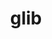 ---
title: "glib"
layout: cache
categories: [package, develop-2024-06-16]
meta: {"versions": ["2.78.3"], "compilers": ["gcc@=11.1.0", "gcc@=11.4.0", "gcc@=7.5.0", "gcc@=9.4.0", "oneapi@=2024.0.0"], "oss": ["ubuntu18.04", "ubuntu20.04", "ubuntu22.04"], "platforms": ["linux"], "targets": ["neoverse_v1", "neoverse_v2", "ppc64le", "x86_64_v3"], "stacks": ["data-vis-sdk", "e4s", "e4s-neoverse-v2", "e4s-neoverse_v1", "e4s-oneapi", "e4s-power", "radiuss", "root", "tutorial"], "num_specs": 8, "num_specs_by_stack": {"root": 8, "e4s-power": 1, "radiuss": 1, "e4s": 1, "tutorial": 1, "e4s-neoverse-v2": 1, "data-vis-sdk": 1, "e4s-neoverse_v1": 1, "e4s-oneapi": 1}}
spec_details: [{"hash": "2juzb5kadwojjd3hv7vlbg24kmbtb3oo", "compiler": "gcc@=9.4.0", "versions": ["2.78.3"], "os": "ubuntu20.04", "platform": "linux", "target": "ppc64le", "variants": ["build_system=meson", "buildtype=release", "default_library=shared", "~libmount", "~strip", "tracing=none"], "stacks": ["root", "e4s-power"], "size": "-", "tarball": "https://binaries.spack.io/develop-2024-06-16/build_cache/linux-ubuntu20.04-ppc64le/gcc-9.4.0/glib-2.78.3/linux-ubuntu20.04-ppc64le-gcc-9.4.0-glib-2.78.3-2juzb5kadwojjd3hv7vlbg24kmbtb3oo.spack"}, {"hash": "pvnoibrost5zniikixynlmzu4lcziykx", "compiler": "gcc@=7.5.0", "versions": ["2.78.3"], "os": "ubuntu18.04", "platform": "linux", "target": "x86_64_v3", "variants": ["build_system=meson", "buildtype=release", "default_library=shared", "~libmount", "~strip", "tracing=none"], "stacks": ["radiuss", "root"], "size": "-", "tarball": "https://binaries.spack.io/develop-2024-06-16/build_cache/linux-ubuntu18.04-x86_64_v3/gcc-7.5.0/glib-2.78.3/linux-ubuntu18.04-x86_64_v3-gcc-7.5.0-glib-2.78.3-pvnoibrost5zniikixynlmzu4lcziykx.spack"}, {"hash": "btbzrl2xjgsvozsayeeunbdg2cycyp5m", "compiler": "gcc@=11.4.0", "versions": ["2.78.3"], "os": "ubuntu22.04", "platform": "linux", "target": "x86_64_v3", "variants": ["build_system=meson", "buildtype=release", "default_library=shared", "~libmount", "~strip", "tracing=none"], "stacks": ["e4s", "root"], "size": "-", "tarball": "https://binaries.spack.io/develop-2024-06-16/build_cache/linux-ubuntu22.04-x86_64_v3/gcc-11.4.0/glib-2.78.3/linux-ubuntu22.04-x86_64_v3-gcc-11.4.0-glib-2.78.3-btbzrl2xjgsvozsayeeunbdg2cycyp5m.spack"}, {"hash": "cr4ss2267lapdzt4hi7fbfiwvcnpkgwu", "compiler": "gcc@=11.4.0", "versions": ["2.78.3"], "os": "ubuntu22.04", "platform": "linux", "target": "x86_64_v3", "variants": ["build_system=meson", "buildtype=release", "default_library=shared", "~libmount", "~strip", "tracing=none"], "stacks": ["root", "tutorial"], "size": "-", "tarball": "https://binaries.spack.io/develop-2024-06-16/build_cache/linux-ubuntu22.04-x86_64_v3/gcc-11.4.0/glib-2.78.3/linux-ubuntu22.04-x86_64_v3-gcc-11.4.0-glib-2.78.3-cr4ss2267lapdzt4hi7fbfiwvcnpkgwu.spack"}, {"hash": "ccmnx3v5irk27mvjgyyvenozzkcvwfcq", "compiler": "gcc@=11.4.0", "versions": ["2.78.3"], "os": "ubuntu22.04", "platform": "linux", "target": "neoverse_v2", "variants": ["build_system=meson", "buildtype=release", "default_library=shared", "~libmount", "~strip", "tracing=none"], "stacks": ["root", "e4s-neoverse-v2"], "size": "-", "tarball": "https://binaries.spack.io/develop-2024-06-16/build_cache/linux-ubuntu22.04-neoverse_v2/gcc-11.4.0/glib-2.78.3/linux-ubuntu22.04-neoverse_v2-gcc-11.4.0-glib-2.78.3-ccmnx3v5irk27mvjgyyvenozzkcvwfcq.spack"}, {"hash": "gddoajievwbrtu554aoyjbcx6mwgdnxm", "compiler": "gcc@=11.1.0", "versions": ["2.78.3"], "os": "ubuntu20.04", "platform": "linux", "target": "x86_64_v3", "variants": ["build_system=meson", "buildtype=release", "default_library=shared", "~libmount", "~strip", "tracing=none"], "stacks": ["data-vis-sdk", "root"], "size": "-", "tarball": "https://binaries.spack.io/develop-2024-06-16/build_cache/linux-ubuntu20.04-x86_64_v3/gcc-11.1.0/glib-2.78.3/linux-ubuntu20.04-x86_64_v3-gcc-11.1.0-glib-2.78.3-gddoajievwbrtu554aoyjbcx6mwgdnxm.spack"}, {"hash": "nkdhvikifzwmvuauy6ypj7g4omccfcci", "compiler": "gcc@=11.4.0", "versions": ["2.78.3"], "os": "ubuntu22.04", "platform": "linux", "target": "neoverse_v1", "variants": ["build_system=meson", "buildtype=release", "default_library=shared", "~libmount", "~strip", "tracing=none"], "stacks": ["e4s-neoverse_v1", "root"], "size": "-", "tarball": "https://binaries.spack.io/develop-2024-06-16/build_cache/linux-ubuntu22.04-neoverse_v1/gcc-11.4.0/glib-2.78.3/linux-ubuntu22.04-neoverse_v1-gcc-11.4.0-glib-2.78.3-nkdhvikifzwmvuauy6ypj7g4omccfcci.spack"}, {"hash": "uwhwsc7bbz662txtipm4is6isywgsvlk", "compiler": "oneapi@=2024.0.0", "versions": ["2.78.3"], "os": "ubuntu22.04", "platform": "linux", "target": "x86_64_v3", "variants": ["build_system=meson", "buildtype=release", "default_library=shared", "~libmount", "~strip", "tracing=none"], "stacks": ["e4s-oneapi", "root"], "size": "-", "tarball": "https://binaries.spack.io/develop-2024-06-16/build_cache/linux-ubuntu22.04-x86_64_v3/oneapi-2024.0.0/glib-2.78.3/linux-ubuntu22.04-x86_64_v3-oneapi-2024.0.0-glib-2.78.3-uwhwsc7bbz662txtipm4is6isywgsvlk.spack"}]
---